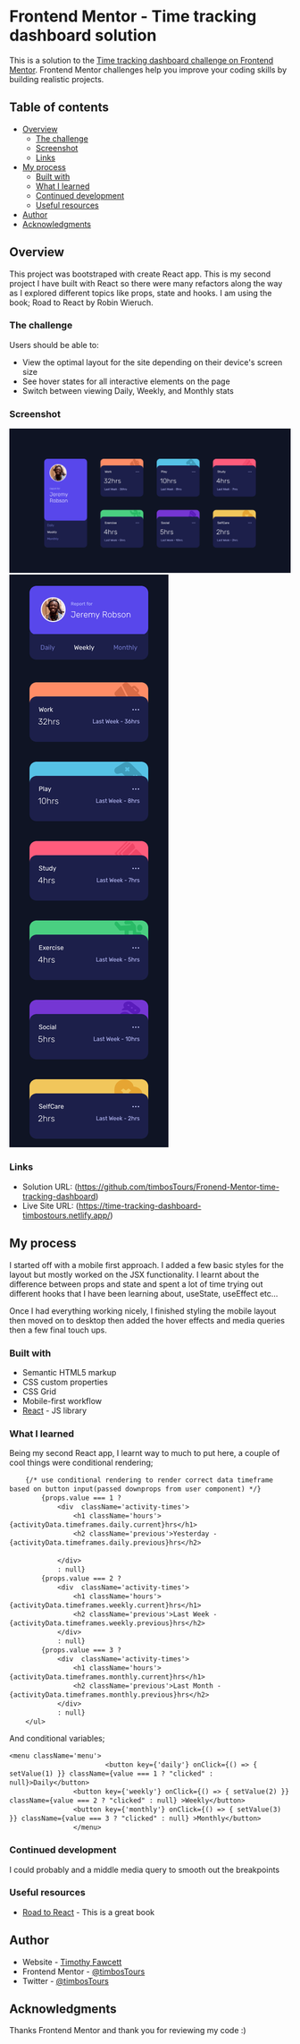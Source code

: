 # Frontend Mentor - Time tracking dashboard solution

This is a solution to the [Time tracking dashboard challenge on Frontend Mentor](https://www.frontendmentor.io/challenges/time-tracking-dashboard-UIQ7167Jw). Frontend Mentor challenges help you improve your coding skills by building realistic projects. 

## Table of contents

- [Overview](#overview)
  - [The challenge](#the-challenge)
  - [Screenshot](#screenshot)
  - [Links](#links)
- [My process](#my-process)
  - [Built with](#built-with)
  - [What I learned](#what-i-learned)
  - [Continued development](#continued-development)
  - [Useful resources](#useful-resources)
- [Author](#author)
- [Acknowledgments](#acknowledgments)


## Overview

This project was bootstraped with create React app. This is my second project I have built with React so there were many refactors along the way as I explored different topics like props, state and hooks. I am using the book; Road to React by Robin Wieruch.

### The challenge

Users should be able to:

- View the optimal layout for the site depending on their device's screen size
- See hover states for all interactive elements on the page
- Switch between viewing Daily, Weekly, and Monthly stats

### Screenshot

![](./my-app/public/images/screenshot-desktop.png)
![](./my-app/public/images/screenshot-mobile.png)


### Links

- Solution URL: (https://github.com/timbosTours/Fronend-Mentor-time-tracking-dashboard)
- Live Site URL: (https://time-tracking-dashboard-timbostours.netlify.app/)

## My process

I started off with a mobile first approach. I added a few basic styles for the layout but mostly worked on the JSX functionality. I learnt about the difference between props and state and spent a lot of time trying out different hooks that I have been learning about, useState, useEffect etc...

Once I had everything working nicely, I finished styling the mobile layout then moved on to desktop then added the hover effects and media queries then a few final touch ups.

### Built with

- Semantic HTML5 markup
- CSS custom properties
- CSS Grid
- Mobile-first workflow
- [React](https://reactjs.org/) - JS library

### What I learned

Being my second React app, I learnt way to much to put here, a couple of cool things were conditional rendering;

```<ul>
    {/* use conditional rendering to render correct data timeframe based on button input(passed downprops from user component) */}
        {props.value === 1 ?
            <div  className='activity-times'>
                <h1 className='hours'>{activityData.timeframes.daily.current}hrs</h1>
                <h2 className='previous'>Yesterday - {activityData.timeframes.daily.previous}hrs</h2>

            </div>
            : null}
        {props.value === 2 ?
            <div  className='activity-times'>
                <h1 className='hours'>{activityData.timeframes.weekly.current}hrs</h1>
                <h2 className='previous'>Last Week - {activityData.timeframes.weekly.previous}hrs</h2>
            </div>
            : null}
        {props.value === 3 ?
            <div  className='activity-times'>
                <h1 className='hours'>{activityData.timeframes.monthly.current}hrs</h1>
                <h2 className='previous'>Last Month - {activityData.timeframes.monthly.previous}hrs</h2>
            </div>
            : null}
    </ul>
```

And conditional variables;

```
<menu className='menu'>
                        <button key={'daily'} onClick={() => { setValue(1) }} className={value === 1 ? "clicked" : null}>Daily</button>
                <button key={'weekly'} onClick={() => { setValue(2) }} className={value === 2 ? "clicked" : null} >Weekly</button>
                <button key={'monthly'} onClick={() => { setValue(3) }} className={value === 3 ? "clicked" : null} >Monthly</button>
                </menu>
```

### Continued development

I could probably and a middle media query to smooth out the breakpoints

### Useful resources

- [Road to React](https://www.amazon.com/Road-learn-React-pragmatic-React-js/dp/172004399X/ref=sr_1_1?crid=1MQQYFZP0LXBI&keywords=road+to+react&qid=1669440975&sprefix=road+to+react%2Caps%2C570&sr=8-1) - This is a great book



## Author

- Website - [Timothy Fawcett](https://github.com/timbosTours)
- Frontend Mentor - [@timbosTours](https://www.frontendmentor.io/profile/timbosTours)
- Twitter - [@timbosTours](https://www.twitter.com/timbosTours)


## Acknowledgments

Thanks Frontend Mentor and thank you for reviewing my code :)
